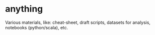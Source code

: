# anything
Various materials, like: cheat-sheet, draft scripts, datasets for analysis, notebooks (python/scala), etc.
